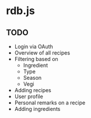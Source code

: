 rdb.js
======

TODO
----
- Login via OAuth
- Overview of all recipes
- Filtering based on
  + Ingredient
  + Type
  + Season
  + Vegi
- Adding recipes
- User profile
- Personal remarks on a recipe
- Adding ingredients
